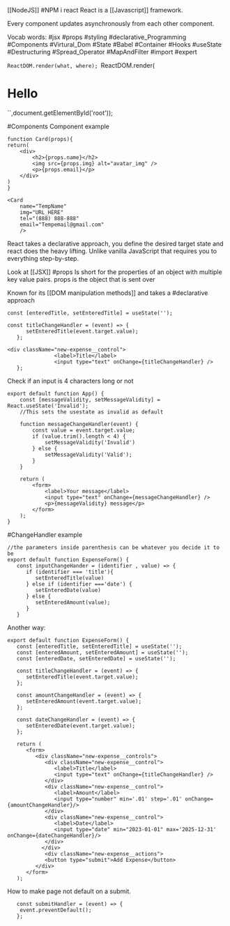 [[NodeJS]] #NPM i react
React is a [[Javascript]] framework.

Every component updates asynchronously from each other component.

Vocab words:
#jsx #props #styling #declarative_Programming #Components #Virtural_Dom #State #Babel #Container #Hooks #useState #Destructuring #Spread_Operator #MapAndFilter #import #expert

`ReactDOM.render(what, where);
`ReactDOM.render(<h1>Hello</h1>
``,document.getElementById('root'));


#Components Component example
```
function Card(props){
return(
	<div>
		<h2>{props.name}</h2>
		<img src={props.img} alt="avatar_img" />
		<p>{props.email}</p>
	</div>
)
}
```
```
<Card
	name="TempName"
	img="URL_HERE"
	tel="(888) 888-888"
	email="Tempemail@gmail.com"
	/>
```

React takes a declarative approach, you define the desired target state and react does the heavy lifting. Unlike vanilla JavaScript that requires you to everything step-by-step.

Look at [[JSX]]
#props Is short for the properties of an object with multiple key value pairs.  props is the object that is sent over

Known for its [[DOM manipulation methods]] and takes a #declarative approach

```
const [enteredTitle, setEnteredTitle] = useState('');

const titleChangeHandler = (event) => {
      setEnteredTitle(event.target.value);
   };

<div className="new-expense__control">
               <label>Title</label>
               <input type="text" onChange={titleChangeHandler} />
   };
```

Check if an input is 4 characters long or not
```
export default function App() {
    const [messageValidity, setMessageValidity] = React.useState('Invalid');
    //This sets the usestate as invalid as default
    
    function messageChangeHandler(event) {
        const value = event.target.value;
        if (value.trim().length < 4) {
            setMessageValidity('Invalid')
        } else {
            setMessageValidity('Valid');
        }
    }
    
    return (
        <form>
            <label>Your message</label>
            <input type="text" onChange={messageChangeHandler} />
            <p>{messageValidity} message</p>
        </form>
    );
}
```

#ChangeHandler example
```
//the parameters inside parenthesis can be whatever you decide it to be
export default function ExpenseForm() {
   const inputChangeHander = (identifier , value) => {
      if (identifier === 'title'){
         setEnteredTitle(value)
      } else if (identifier ==='date') {
         setEnteredDate(value)
      } else {
         setEnteredAmount(value);
      }
   }
```

Another way:
```
export default function ExpenseForm() {
   const [enteredTitle, setEnteredTitle] = useState('');
   const [enteredAmount, setEnteredAmount] = useState('');
   const [enteredDate, setEnteredDate] = useState('');

   const titleChangeHandler = (event) => {
      setEnteredTitle(event.target.value);
   };

   const amountChangeHandler = (event) => {
      setEnteredAmount(event.target.value);
   };

   const dateChangeHandler = (event) => {
      setEnteredDate(event.target.value);
   };

   return (
      <form>
         <div className="new-expense__controls">
            <div className="new-expense__control">
               <label>Title</label>
               <input type="text" onChange={titleChangeHandler} />
            </div>
            <div className="new-expense__control">
               <label>Amount</label>
               <input type="number" min='.01' step='.01' onChange={amountChangeHandler}/>
            </div>
            <div className="new-expense__control">
               <label>Date</label>
               <input type="date" min="2023-01-01" max='2025-12-31' onChange={dateChangeHandler}/>
            </div>
           </div>
            <div className="new-expense__actions">
            <button type="submit">Add Expense</button>
         </div>
      </form>
   );
```

How to make page not default on a submit.
```
   const submitHandler = (event) => {
   	event.preventDefault();
   };
````
